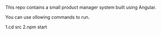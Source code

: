 This repo contains a small product manager system built using Angular.

You can use ollowing commands to run.

1.cd src
2.npm start






